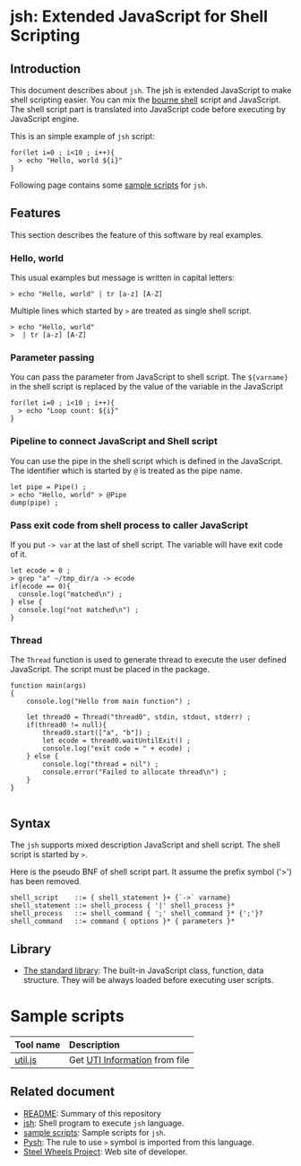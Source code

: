 

# jsh: Extended JavaScript for Shell Scripting

## Introduction
This document describes about `jsh`. The jsh is extended JavaScript to make shell scripting easier.
You can mix the [bourne shell](https://en.wikipedia.org/wiki/Bourne_shell) script and JavaScript.
The shell script part is translated into JavaScript code before
executing by JavaScript engine.

This is an simple example of `jsh` script:
````
for(let i=0 ; i<10 ; i++){
  > echo "Hello, world ${i}"
}
````
Following page contains some
[sample scripts](https://github.com/steelwheels/JSTools/blob/master/Document/jsh-sample.md)
for `jsh`.

## Features
This section describes the feature of this software by real examples.
### Hello, world
This usual examples but message is written in capital letters:
````
> echo "Hello, world" | tr [a-z] [A-Z]
````
Multiple lines which started by `>` are treated as single shell script.
````
> echo "Hello, world"
>  | tr [a-z] [A-Z]
````
### Parameter passing
You can pass the parameter from JavaScript to shell script.
The `${varname}` in the shell script is replaced by
the value of the variable in the JavaScript
````
for(let i=0 ; i<10 ; i++){
  > echo "Loop count: ${i}"
}
````

### Pipeline to connect JavaScript and Shell script
You can use the pipe in the shell script which is defined in the JavaScript.
The identifier which is started by `@` is treated as the pipe name.
````
let pipe = Pipe() ;
> echo "Hello, world" > @Pipe
dump(pipe) ;
````

### Pass exit code from shell process to caller JavaScript
If you put `-> var` at the last of shell script.
The variable will have exit code of it.
````
let ecode = 0 ;
> grep "a" ~/tmp_dir/a -> ecode
if(ecode == 0){
  console.log("matched\n") ;
} else {
  console.log("not matched\n") ;
}
````

### Thread
The `Thread` function is used to generate thread to execute
the user defined JavaScript.
The script must be placed in the package.
````
function main(args)
{
	console.log("Hello from main function") ;

	let thread0 = Thread("thread0", stdin, stdout, stderr) ;
	if(thread0 != null){
		thread0.start(["a", "b"]) ;
		let ecode = thread0.waitUntilExit() ;
		console.log("exit code = " + ecode) ;
	} else {
		console.log("thread = nil") ;
		console.error("Failed to allocate thread\n") ;
	}
}


````

## Syntax
The `jsh` supports mixed description JavaScript and shell script.
The shell script is started by `>`.

Here is the pseudo BNF of shell script part.
It assume the prefix symbol ('>') has been removed.

````
shell_script    ::= { shell_statement }+ {`->` varname}
shell_statement ::= shell_process { '|' shell_process }*
shell_process   ::= shell_command { ';' shell_command }* {';'}?
shell_command   ::= command { options }* { parameters }*
````

## Library
* [The standard library](https://github.com/steelwheels/KiwiScript/blob/master/KiwiLibrary/Document/Library.md): The built-in JavaScript class, function, data structure. They will be always loaded before executing user scripts.

# Sample scripts
|Tool name  |Description    |
|:---       |:---           |
|[util.js](https://github.com/steelwheels/JSTools/blob/master/Document/uti-js.md) |Get [UTI Information](https://developer.apple.com/library/archive/documentation/FileManagement/Conceptual/understanding_utis/understand_utis_intro/understand_utis_intro.html#//apple_ref/doc/uid/TP40001319-CH201-SW1) from file |

## Related document
* [README](https://github.com/steelwheels/JSTools/blob/master/README.md): Summary of this repository
* [jsh](https://github.com/steelwheels/JSTools/blob/master/Document/jsh-man.md): Shell program to execute `jsh` language.
* [sample scripts](https://github.com/steelwheels/JSTools/blob/master/Document/jsh-sample.md): Sample scripts for `jsh`.
* [Pysh](https://www.yunabe.jp/docs/pysh_overview.html): The rule to use `>` symbol is imported from this language.
* [Steel Wheels Project](http://steelwheels.github.io): Web site of developer.
